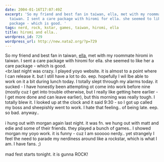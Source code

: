```yaml
---
date: 2004-01-16T17:07:49Z
excerpt: 'So my friend and best fan in taiwan, ella, met with my roommate hiromi in
  taiwan. I sent a care package with hiromi for ella. she seemed to like her a care
  package - which is good. '
tags: nerd, rock, kstar, games, taiwan, hiromi, ella
title: hiromi and ella..
wordpress_id: 729
wordpress_url: http://new.nata2.org/?p=729
---
```


So my friend and best fan in taiwan, <a href="http://home.kimo.com.tw/pzantique/">ella</a>, met with my roommate hiromi in taiwan. I sent a care package with hiromi for ella. she seemed to like her a care package - which is good. <br/><br.last night was crazy. I played yoyo website. it is almost to a point where I can release it. but I still have a lot to do. eep. hopefully I wil lbe able to work on it a bit during lunch today. I totally slept through my alarms today. it sucked - I have honestly been attempting ot come into work before nine (mostly cuz I get into trouble otherwise, but I really like getting here earlier - I get more done and can leave earlier), but this morning was really tough. I totally blew it. I looked up at the clock and it said 9:30 - so I got up called my boss and sheepishly went to work. I hate that feeling.. of being late. eep. so bad. anyway.. <br/><br/>i hung out with morgan again last night. it was fn. we hung out with matt and edie and some of their friends. they played a bunch of games.. I showed morgan my yoyo work. it is funny - cuz I am sooooo nerdy.. yet strangely I feel the need to parade my nerdiness around like a rockstar, which is what I am. I have fans. ;)
<br/><br/>mad fest starts tonight. it is gunna ROCK!
